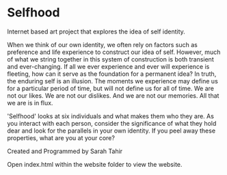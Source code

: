 # Selfhood
Internet based art project that explores the idea of self identity.

When we think of our own identity, we often rely on factors such as preference and life experience to construct our idea of self. However, much of what we string together in this system of construction is both transient and ever-changing. If all we ever experience and ever will experience is fleeting, how can it serve as the foundation for a permanent idea? In truth, the enduring self is an illusion. The moments we experience may define us for a particular period of time, but will not define us for all of time. We are not our likes. We are not our dislikes. And we are not our memories. All that we are is in flux. 

'Selfhood' looks at six individuals and what makes them who they are. As you interact with each person, consider the significance of what they hold dear and look for the parallels in your own identity. If you peel away these properties, what are you at your core?

Created and Programmed by Sarah Tahir

Open index.html within the website folder to view the website.

